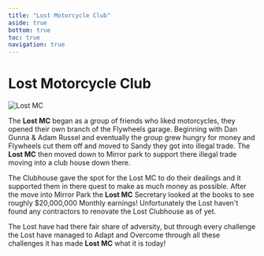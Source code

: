 ```yaml
---
title: "Lost Motorcycle Club"
aside: true
bottom: true
toc: true
navigation: true
---
```


# Lost Motorcycle Club

![Lost MC](https://cdn.discordapp.com/attachments/830347728147841024/1157145288293744680/Screenshot_2023-06-05_191453.png)

The **Lost MC** began as a group of friends who liked motorcycles, they opened their own branch of the Flywheels garage. Beginning with Dan Gunna & Adam Russel and eventually the group grew hungry for money and Flywheels cut them off and moved to Sandy they got into illegal trade. The **Lost MC** then moved down to Mirror park to support there illegal trade moving into a club house down there.

The Clubhouse gave the spot for the Lost MC to do their dealings and it supported them in there quest to make as much money as possible. After the move into Mirror Park the **Lost MC** Secretary looked at the books to see roughly $20,000,000 Monthly earnings! Unfortunately the Lost haven't found any contractors to renovate the Lost Clubhouse as of yet. 

The Lost have had there fair share of adversity, but through every challenge the Lost have managed to Adapt and Overcome through all these challenges it has made **Lost MC** what it is today!